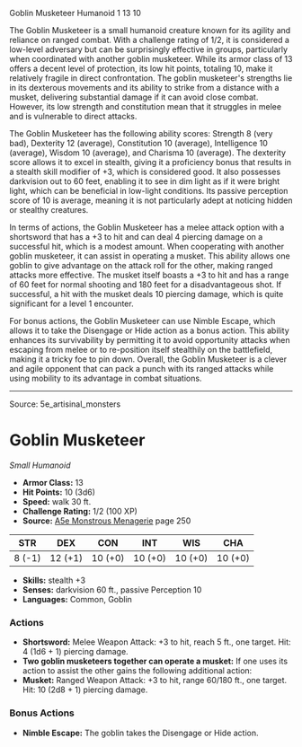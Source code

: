 <MonsterName/>Goblin Musketeer</MonsterName>
<CreatureType/>Humanoid</CreatureType>
<CR/>1</CR>
<AC/>13</AC>
<HP/>10</HP>
<summary>The Goblin Musketeer is a small humanoid creature known for its agility and reliance on ranged combat. With a challenge rating of 1/2, it is considered a low-level adversary but can be surprisingly effective in groups, particularly when coordinated with another goblin musketeer. While its armor class of 13 offers a decent level of protection, its low hit points, totaling 10, make it relatively fragile in direct confrontation. The goblin musketeer's strengths lie in its dexterous movements and its ability to strike from a distance with a musket, delivering substantial damage if it can avoid close combat. However, its low strength and constitution mean that it struggles in melee and is vulnerable to direct attacks.</summary>

<detail>

The Goblin Musketeer has the following ability scores: Strength 8 (very bad), Dexterity 12 (average), Constitution 10 (average), Intelligence 10 (average), Wisdom 10 (average), and Charisma 10 (average). The dexterity score allows it to excel in stealth, giving it a proficiency bonus that results in a stealth skill modifier of +3, which is considered good. It also possesses darkvision out to 60 feet, enabling it to see in dim light as if it were bright light, which can be beneficial in low-light conditions. Its passive perception score of 10 is average, meaning it is not particularly adept at noticing hidden or stealthy creatures.

In terms of actions, the Goblin Musketeer has a melee attack option with a shortsword that has a +3 to hit and can deal 4 piercing damage on a successful hit, which is a modest amount. When cooperating with another goblin musketeer, it can assist in operating a musket. This ability allows one goblin to give advantage on the attack roll for the other, making ranged attacks more effective. The musket itself boasts a +3 to hit and has a range of 60 feet for normal shooting and 180 feet for a disadvantageous shot. If successful, a hit with the musket deals 10 piercing damage, which is quite significant for a level 1 encounter.

For bonus actions, the Goblin Musketeer can use Nimble Escape, which allows it to take the Disengage or Hide action as a bonus action. This ability enhances its survivability by permitting it to avoid opportunity attacks when escaping from melee or to re-position itself stealthily on the battlefield, making it a tricky foe to pin down. Overall, the Goblin Musketeer is a clever and agile opponent that can pack a punch with its ranged attacks while using mobility to its advantage in combat situations.</detail>



---

Source: 5e_artisinal_monsters

# Goblin Musketeer

*Small* *Humanoid*

- **Armor Class:** 13
- **Hit Points:** 10 (3d6)
- **Speed:** walk 30 ft.
- **Challenge Rating:** 1/2 (100 XP)
- **Source:** [A5e Monstrous Menagerie](https://enpublishingrpg.com/products/level-up-monstrous-menagerie-a5e) page 250

| STR | DEX | CON | INT | WIS | CHA |
| --- | --- | --- | --- | --- | --- |
| 8 (-1) | 12 (+1) | 10 (+0) | 10 (+0) | 10 (+0) | 10 (+0) |

- **Skills:** stealth +3
- **Senses:** darkvision 60 ft., passive Perception 10
- **Languages:** Common, Goblin

### Actions

- **Shortsword:** Melee Weapon Attack: +3 to hit, reach 5 ft., one target. Hit: 4 (1d6 + 1) piercing damage.
- **Two goblin musketeers together can operate a musket:** If one uses its action to assist  the other gains the following additional action:
- **Musket:** Ranged Weapon Attack: +3 to hit, range 60/180 ft., one target. Hit: 10 (2d8 + 1) piercing damage.

### Bonus Actions

- **Nimble Escape:** The goblin takes the Disengage or Hide action.




